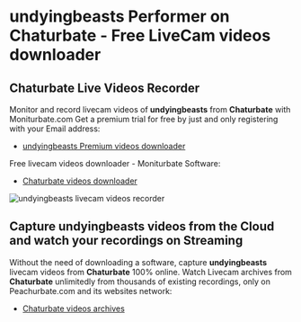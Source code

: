 # undyingbeasts Performer on Chaturbate - Free LiveCam videos downloader

## Chaturbate Live Videos Recorder

Monitor and record livecam videos of **undyingbeasts** from **Chaturbate** with Moniturbate.com
Get a premium trial for free by just and only registering with your Email address:
* [undyingbeasts Premium videos downloader](https://moniturbate.com/request-demo-licence-key.html)

Free livecam videos downloader - Moniturbate Software:
* [Chaturbate videos downloader](https://moniturbate.com/moniturbate-download-software.html)

![undyingbeasts livecam videos recorder](https://peachurnet.com/templates/moniturbate-software.png)


## Capture undyingbeasts videos from the Cloud and watch your recordings on Streaming

Without the need of downloading a software, capture **undyingbeasts** livecam videos from **Chaturbate** 100% online.
Watch Livecam archives from **Chaturbate** unlimitedly from thousands of existing recordings, only on Peachurbate.com and its websites network:
* [Chaturbate videos archives](https://peachurnet.com/)